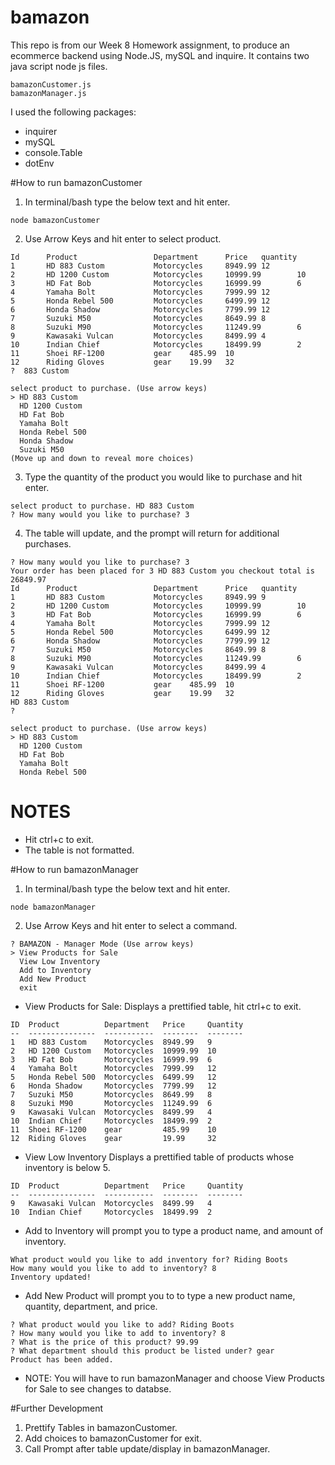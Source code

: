 # bamazon

This repo is from our Week 8 Homework assignment, to produce an ecommerce backend using Node.JS, mySQL and inquire.  It contains two java script node js files.
```
bamazonCustomer.js
bamazonManager.js
```
I used the following packages:
* inquirer
* mySQL
* console.Table
* dotEnv

#How to run bamazonCustomer
1. In terminal/bash type the below text and hit enter.
```
node bamazonCustomer
```
2. Use Arrow Keys and hit enter to select product.
```
Id      Product                 Department      Price   quantity
1       HD 883 Custom           Motorcycles     8949.99 12
2       HD 1200 Custom          Motorcycles     10999.99        10
3       HD Fat Bob              Motorcycles     16999.99        6
4       Yamaha Bolt             Motorcycles     7999.99 12
5       Honda Rebel 500         Motorcycles     6499.99 12
6       Honda Shadow            Motorcycles     7799.99 12
7       Suzuki M50              Motorcycles     8649.99 8
8       Suzuki M90              Motorcycles     11249.99        6
9       Kawasaki Vulcan         Motorcycles     8499.99 4
10      Indian Chief            Motorcycles     18499.99        2
11      Shoei RF-1200           gear    485.99  10
12      Riding Gloves           gear    19.99   32
?  883 Custom

select product to purchase. (Use arrow keys)
> HD 883 Custom
  HD 1200 Custom
  HD Fat Bob
  Yamaha Bolt
  Honda Rebel 500
  Honda Shadow
  Suzuki M50
(Move up and down to reveal more choices)

```
3. Type the quantity of the product you would like to purchase and hit enter.
```
select product to purchase. HD 883 Custom
? How many would you like to purchase? 3
```
4. The table will update, and the prompt will return for additional purchases.
```
? How many would you like to purchase? 3
Your order has been placed for 3 HD 883 Custom you checkout total is 26849.97
Id      Product                 Department      Price   quantity
1       HD 883 Custom           Motorcycles     8949.99 9
2       HD 1200 Custom          Motorcycles     10999.99        10
3       HD Fat Bob              Motorcycles     16999.99        6
4       Yamaha Bolt             Motorcycles     7999.99 12
5       Honda Rebel 500         Motorcycles     6499.99 12
6       Honda Shadow            Motorcycles     7799.99 12
7       Suzuki M50              Motorcycles     8649.99 8
8       Suzuki M90              Motorcycles     11249.99        6
9       Kawasaki Vulcan         Motorcycles     8499.99 4
10      Indian Chief            Motorcycles     18499.99        2
11      Shoei RF-1200           gear    485.99  10
12      Riding Gloves           gear    19.99   32
HD 883 Custom
?

select product to purchase. (Use arrow keys)
> HD 883 Custom
  HD 1200 Custom
  HD Fat Bob
  Yamaha Bolt
  Honda Rebel 500
  ```
# NOTES
* Hit ctrl+c to exit.
* The table is not formatted.


#How to run bamazonManager
1. In terminal/bash type the below text and hit enter.
```
node bamazonManager
```
2. Use Arrow Keys and hit enter to select a command.
```
? BAMAZON - Manager Mode (Use arrow keys)
> View Products for Sale
  View Low Inventory
  Add to Inventory
  Add New Product
  exit
```

* View Products for Sale: Displays a prettified table, hit ctrl+c to exit.
```
ID  Product          Department   Price     Quantity
--  ---------------  -----------  --------  --------
1   HD 883 Custom    Motorcycles  8949.99   9
2   HD 1200 Custom   Motorcycles  10999.99  10
3   HD Fat Bob       Motorcycles  16999.99  6
4   Yamaha Bolt      Motorcycles  7999.99   12
5   Honda Rebel 500  Motorcycles  6499.99   12
6   Honda Shadow     Motorcycles  7799.99   12
7   Suzuki M50       Motorcycles  8649.99   8
8   Suzuki M90       Motorcycles  11249.99  6
9   Kawasaki Vulcan  Motorcycles  8499.99   4
10  Indian Chief     Motorcycles  18499.99  2
11  Shoei RF-1200    gear         485.99    10
12  Riding Gloves    gear         19.99     32

```

* View Low Inventory Displays a prettified table of products whose inventory is below 5.
```
ID  Product          Department   Price     Quantity
--  ---------------  -----------  --------  --------
9   Kawasaki Vulcan  Motorcycles  8499.99   4
10  Indian Chief     Motorcycles  18499.99  2

```

* Add to Inventory will prompt you to type a product name, and amount of inventory.
```
What product would you like to add inventory for? Riding Boots
How many would you like to add to inventory? 8
Inventory updated!
```

* Add New Product will prompt you to to type a new product name, quantity, department, and price.
```
? What product would you like to add? Riding Boots
? How many would you like to add to inventory? 8
? What is the price of this product? 99.99
? What department should this product be listed under? gear
Product has been added.
```
* NOTE: You will have to run bamazonManager and choose View Products for Sale to see changes to databse.


#Further Development
1. Prettify Tables in bamazonCustomer.
2. Add choices to bamazonCustomer for exit.
3. Call Prompt after table update/display in bamazonManager.